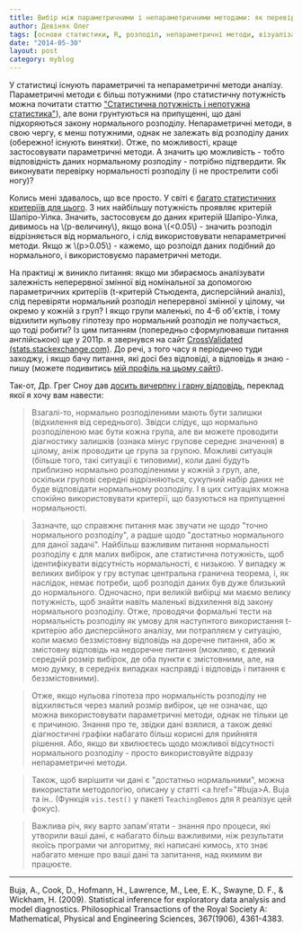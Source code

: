 ```yaml
---
title: Вибір між параметричними і непараметричними методами: як перевірити нормальність розподілу
author: Девіняк Олег
tags: [основи статистики, R, розподіл, непараметричні методи, візуалізація]
date: "2014-05-30"
layout: post
category: myblog
---
```


У статистиці існують параметричні та непараметричні методи аналізу. Параметричні методи є більш потужними (про статистичну потужність можна почитати статтю ["Статистична потужність і непотужна статистика"](http://stat.org.ua/blog/donewrong/unpowered-statistics/)), але вони грунтуються на припущенні, що дані підкоряються закону нормального розподілу. Непараметричні методи, в свою чергу, є менш потужними, однак не залежать від розподілу даних (обережно! існують винятки). Отже, по можливості, краще застосовувати параметричні методи. А значить цю можливість - тобто відповідність даних нормальному розподілу - потрібно підтвердити. Як виконувати перевірку нормальності розподілу (і не прострелити собі ногу)?

Колись мені здавалось, що все просто. У світі є [багато статистичних критеріїв для цього](http://en.wikipedia.org/wiki/Category%3aNormality_tests). З них найбільшу потужність проявляє критерій Шапіро-Уілка. Значить, застосовуєм до даних критерій Шапіро-Уілка, дивимось на \\(р-величину\\), якщо вона \\(<0.05\\) - значить розподіл відрізняється від нормального, і слід використовувати непараметричні методи. Якщо ж \\(р>0.05\\) - кажемо, що розпоідл даних подібний до нормального, і використовуємо параметричні методи. 

На практиці ж виникло питання: якщо ми збираємось аналізувати залежність неперервної змінної від номінальної за допомогою параметричних критеріїв (t-критерій Стьюдента, дисперсійний аналіз), слід перевіряти нормальний розподіл неперервної змінної у цілому, чи окремо у кожній з груп? І якщо групи маленькі, по 4-6 об'єктів, і тому відхилити нульову гіпотезу про нормальний розподіл не получається, що тоді робити? Із цим питанням (попередньо сформулювавши питання англійською) ще у 2011р. я звернувся на сайт [CrossValidated (stats.stackexchange.com)](http://stats.stackexchange.com). До речі, з того часу я періодично туди заходжу, і якщо бачу питання, які досі без відповіді, а відповідь я знаю - пишу (можете подивитись [мій профіль на цьому сайті](http://stats.stackexchange.com/users/8165/o-devinyak)).

Так-от, Др. Грег Сноу дав [досить вичерпну і гарну відповідь](http://stats.stackexchange.com/questions/20177/what-have-to-be-normally-distributed-groups-or-whole-sample), переклад якої я хочу вам навести:

> Взагалі-то, нормально розподіленими мають бути залишки (відхилення від середнього). Звідси слідує, що нормально розподіленою має бути кожна група, але ви можете проводити діагностику залишків (ознака мінус групове середнє значення) в цілому, аніж проводити це група за групою. Можливі ситуація (більше того, такі ситуації є типовими), коли дані будуть приблизно нормально розподіленими у кожній з груп, але, оскільки групові середні відрізняються, сукупний набір даних не буде відповідати нормальному розподілу. І в цих ситуаціях можна спокійно використовувати критерії, що базуються на припущенні нормальності. 

> Зазначте, що справжнє питання має звучати не щодо "точно нормального розподілу", а радше щодо "достатньо нормального для даної задачі". Найбільш важливим питання нормальності розподілу є для малих вибірок, але статистична потужність, щоб ідентифікувати відсутність нормальності, є низькою. У випадку ж великих вибірок у гру вступає центральна гранична теорема, і, як наслідок, немає потреби, щоб розподіл даних був дуже близький до нормального. Одночасно, при великій вибірці ми маємо велику потужність, щоб знайти навіть маленькі відхилення від закону нормального розподілу. Отже, проводячи формальні тести на нормальність розподілу як умову для наступнтого використання t-критерію або дисперсійного аналізу, ми потрапляєм у ситуацію, коли маємо беззмістовну відповідь на доречне питання, або ж змістовну відповідь на недоречне питання (можливо, є деякий середній розмір вибірок, де оба пункти є змістовними, але, на мою думку, в середніх випадках насправді і відповідь і питання є беззмістовними).

> Отже, якщо нульова гіпотеза про нормальність розподілу не відхиляється через малий розмір вибірок, це не означає, що можна використовувати параметричні методи, однак не тільки це є причиною. Знання про те, звідки дані взялися, а також деякі діагностичні графіки набагато більш корисні для прийнятя рішення. Або, якщо ви хвилюєтесь щодо можливої відсутності нормального розподілу - просто використовуйте відразу непараметричні методи.

> Також, щоб вирішити чи дані є "достатньо нормальними", можна використати методологію, описану у статті <a href="#buja>A. Buja та ін.</a>. (Функція `vis.test()` у пакеті `TeachingDemos` для `R` реалізує цей фокус).

> Важлива річ, яку варто запам'ятати - знання про процеси, які утворили ваші дані, є набагато більш важливими, ніж результати якоїсь програми чи алгоритму, які написані кимось, хто знає набагато менше про ваші дані та запитання, над якимим ви працюєте.

___

<div class="nohover">
<a name="buja", id="anchor">Buja, A., Cook, D., Hofmann, H., Lawrence, M., Lee, E. K., Swayne, D. F., & Wickham, H. (2009). Statistical inference for exploratory data analysis and model diagnostics. Philosophical Transactions of the Royal Society A: Mathematical, Physical and Engineering Sciences, 367(1906), 4361-4383.</a>
</div>


